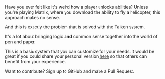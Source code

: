 Have you ever felt like it's weird how a player unlocks abilities? Unless you're playing Matrix, where you download the ability to fly a helicopter, this approach makes no sense.

And this is exactly the problem that is solved with the Taiken system.

It's a lot about bringing logic **and** common sense together into the world of pen and paper.

This is a basic system that you can customize for your needs. It would be great if you could share your personal version [here](https://github.com/Custom-Tabletop-RPG/taiken/discussions/categories/show-and-tell) so that others can benefit from your experience.

Want to contribute? Sign up to GitHub and make a Pull Request.
